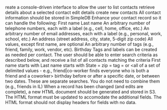 reate a console-driven interface to allow the user to
 list contacts
retrieve details about a selected contact
edit details
create new contacts
All contact information should be stored in SimpleDB
Enhance your contact record so it can handle the following:
First name
Last name
An arbitrary number of telephone numbers, each with a label (e.g., cell, home, office, etc.)
An arbitrary number of email addresses, each with a label (e.g., personal, work, school, etc.)
An address (street address, city, state, 5-digit zip code)
All values, except first name, are optional
An arbitrary number of tags (e.g., friend, family, work, vendor, etc). 
Birthday
Tags and labels can be created as needed per contact. 
The user should be able to enter search criteria as described below, and receive a list of all contacts matching the criteria
First name starts with <characters>
Last name starts with <characters>
State = <two-character state code>
zip = <five-digit zip code>
tag = <a specific value> or <all of a set of delimited values - e.g., friend|co-worker finds everyone who is both a friend and a coworker>
birthday before or after a specific date, or between two dates.
These are separate searches. You do not need to combine them (e.g., friends in IL)
When a record has been changed (and edits are complete), a new HTML document should be generated and stored in S3. 
The HTML format must be updated to accomodate the additional fields.
The HTML format should not display headers for fields with no data.
